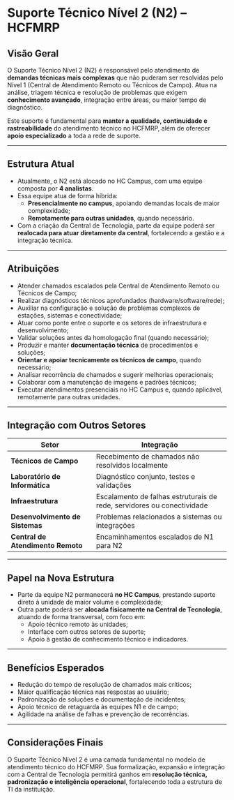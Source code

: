 # Suporte Técnico Nível 2 (N2) – HCFMRP

## Visão Geral

O Suporte Técnico Nível 2 (N2) é responsável pelo atendimento de **demandas técnicas mais complexas** que não puderam ser resolvidas pelo Nível 1 (Central de Atendimento Remoto ou Técnicos de Campo). Atua na análise, triagem técnica e resolução de problemas que exigem **conhecimento avançado**, integração entre áreas, ou maior tempo de diagnóstico.

Este suporte é fundamental para **manter a qualidade, continuidade e rastreabilidade** do atendimento técnico no HCFMRP, além de oferecer **apoio especializado** a toda a rede de suporte.

---

## Estrutura Atual

- Atualmente, o N2 está alocado no HC Campus, com uma equipe composta por **4 analistas**.
- Essa equipe atua de forma híbrida:
  - **Presencialmente no campus**, apoiando demandas locais de maior complexidade;
  - **Remotamente para outras unidades**, quando necessário.
- Com a criação da Central de Tecnologia, parte da equipe poderá ser **realocada para atuar diretamente da central**, fortalecendo a gestão e a integração técnica.

---

## Atribuições

- Atender chamados escalados pela Central de Atendimento Remoto ou Técnicos de Campo;
- Realizar diagnósticos técnicos aprofundados (hardware/software/rede);
- Auxiliar na configuração e solução de problemas complexos de estações, sistemas e conectividade;
- Atuar como ponte entre o suporte e os setores de infraestrutura e desenvolvimento;
- Validar soluções antes da homologação final (quando necessário);
- Produzir e manter **documentação técnica** de procedimentos e soluções;
- **Orientar e apoiar tecnicamente os técnicos de campo**, quando necessário;
- Analisar recorrência de chamados e sugerir melhorias operacionais;
- Colaborar com a manutenção de imagens e padrões técnicos;
- Executar atendimentos presenciais no HC Campus e, quando aplicável, remotamente para outras unidades.

---

## Integração com Outros Setores

| Setor                        | Integração                                                  |
|-----------------------------|--------------------------------------------------------------|
| **Técnicos de Campo**       | Recebimento de chamados não resolvidos localmente           |
| **Laboratório de Informática** | Diagnóstico conjunto, testes e validações                   |
| **Infraestrutura**          | Escalamento de falhas estruturais de rede, servidores ou conectividade |
| **Desenvolvimento de Sistemas** | Problemas relacionados a sistemas ou integrações            |
| **Central de Atendimento Remoto** | Encaminhamentos escalados de N1 para N2                    |

---

## Papel na Nova Estrutura

- Parte da equipe N2 permanecerá **no HC Campus**, prestando suporte direto à unidade de maior volume e complexidade;
- Outra parte poderá ser **alocada fisicamente na Central de Tecnologia**, atuando de forma transversal, com foco em:
  - Apoio técnico remoto às unidades;
  - Interface com outros setores de suporte;
  - Apoio à gestão de conhecimento técnico e indicadores.

---

## Benefícios Esperados

- Redução do tempo de resolução de chamados mais críticos;
- Maior qualificação técnica nas respostas ao usuário;
- Padronização de soluções e documentação de incidentes;
- Apoio técnico de retaguarda às equipes N1 e de campo;
- Agilidade na análise de falhas e prevenção de recorrências.

---

## Considerações Finais

O Suporte Técnico Nível 2 é uma camada fundamental no modelo de atendimento técnico do HCFMRP. Sua formalização, expansão e integração com a Central de Tecnologia permitirá ganhos em **resolução técnica, padronização e inteligência operacional**, fortalecendo toda a estrutura de TI da instituição.
